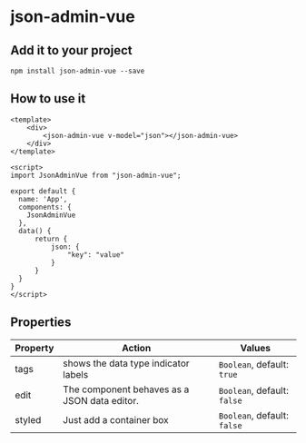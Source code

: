 # json-admin-vue

## Add it to your project
```
npm install json-admin-vue --save
```

## How to use it

```vue
<template>
    <div>
        <json-admin-vue v-model="json"></json-admin-vue>
    </div>
</template>

<script>
import JsonAdminVue from "json-admin-vue";

export default {
  name: 'App',
  components: { 
    JsonAdminVue 
  }, 
  data() {
      return {
          json: {
              "key": "value"
          }
      }
  }
}
</script>
```
## Properties

| Property      | Action | Values |
| ----------- | ----------- | ----------- |
| tags      | shows the data type indicator labels        | ```Boolean```, default: ```true```|
| edit      | The component behaves as a JSON data editor.        | ```Boolean```, default: ```false```|
| styled      | Just add a container box        | ```Boolean```, default: ```false```|